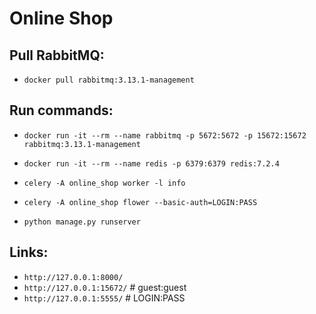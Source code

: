 # Online Shop
## Pull RabbitMQ:
- `docker pull rabbitmq:3.13.1-management`

## Run commands:
- `docker run -it --rm --name rabbitmq -p 5672:5672 -p 15672:15672 rabbitmq:3.13.1-management`
- `docker run -it --rm --name redis -p 6379:6379 redis:7.2.4`
- `celery -A online_shop worker -l info`
- `celery -A online_shop flower --basic-auth=LOGIN:PASS`


- `python manage.py runserver`

## Links:
- `http://127.0.0.1:8000/`
- `http://127.0.0.1:15672/` # guest:guest
- `http://127.0.0.1:5555/` # LOGIN:PASS

